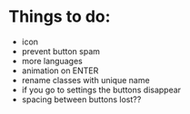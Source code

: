 # Things to do:
- icon
- prevent button spam
- more languages
- animation on ENTER
- rename classes with unique name
- if you go to settings the buttons disappear
- spacing between buttons lost??